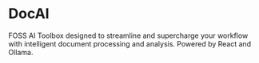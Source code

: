 # DocAI
FOSS AI Toolbox designed to streamline and supercharge your workflow with intelligent document processing and analysis. Powered by React and Ollama.
